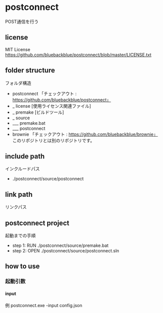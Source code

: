# postconnect
POST通信を行う

## license
MIT License
https://github.com/bluebackblue/postconnect/blob/master/LICENSE.txt

## folder structure
フォルダ構造
* postconnect 「チェックアウト : https://github.com/bluebackblue/postconnect」
* _ license [使用ライセンス関連ファイル]
* _ premake [ビルドツール]
* _ source
* ___ premake.bat
* ___ postconnect
* brownie 「チェックアウト : https://github.com/bluebackblue/brownie」 このリポジトリとは別のリポジトリです。

## include path
インクルードパス
* ./postconnect/source/postconnect

## link path
リンクパス

## postconnect project
起動までの手順
* step 1: RUN  ./postconnect/source/premake.bat
* step 2: OPEN ./postconnect/source/postconnect.sln

## how to use
### 起動引数
#### input
例 postconnect.exe -input config.json

